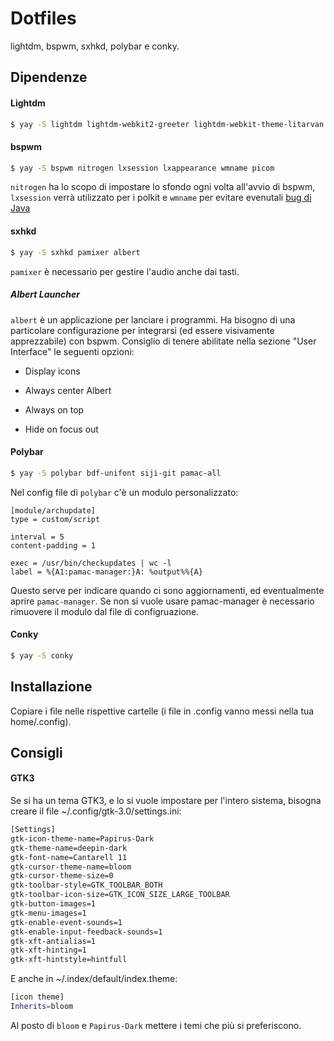 # Dotfiles

lightdm, bspwm, sxhkd, polybar e conky.

## Dipendenze

#### Lightdm

```bash
$ yay -S lightdm lightdm-webkit2-greeter lightdm-webkit-theme-litarvan light-locker numlockx
```

#### bspwm

```bash
$ yay -S bspwm nitrogen lxsession lxappearance wmname picom
```

`nitrogen` ha lo scopo di impostare lo sfondo ogni volta all'avvio di bspwm, `lxsession` verrà utilizzato per i polkit e `wmname` per evitare evenutali [bug di Java](https://wiki.archlinux.org/index.php/Bspwm#Problems_with_Java_applications)

#### sxhkd

```bash
$ yay -S sxhkd pamixer albert
```

`pamixer` è necessario per gestire l'audio anche dai tasti.

##### Albert Launcher

`albert` è un applicazione per lanciare i programmi. Ha bisogno di una particolare configurazione per integrarsi (ed essere visivamente apprezzabile) con bspwm.
Consiglio di tenere abilitate nella sezione "User Interface" le seguenti opzioni:

- Display icons

- Always center Albert

- Always on top

- Hide on focus out

#### Polybar

```bash
$ yay -S polybar bdf-unifont siji-git pamac-all
```

Nel config file di `polybar` c'è un modulo personalizzato:

```vim
[module/archupdate]
type = custom/script

interval = 5
content-padding = 1

exec = /usr/bin/checkupdates | wc -l
label = %{A1:pamac-manager:}A: %output%%{A}
```

Questo serve per indicare quando ci sono aggiornamenti, ed eventualmente aprire `pamac-manager`. Se non si vuole usare pamac-manager è necessario rimuovere il modulo dal file di configruazione.

#### Conky

```bash
$ yay -S conky
```

## Installazione
Copiare i file nelle rispettive cartelle (i file in .config vanno messi nella tua home/.config).
 
## Consigli

#### GTK3

Se si ha un tema GTK3, e lo si vuole impostare per l'intero sistema, bisogna creare il file ~/.config/gtk-3.0/settings.ini:

```bash
[Settings]
gtk-icon-theme-name=Papirus-Dark
gtk-theme-name=deepin-dark
gtk-font-name=Cantarell 11
gtk-cursor-theme-name=bloom
gtk-cursor-theme-size=0
gtk-toolbar-style=GTK_TOOLBAR_BOTH
gtk-toolbar-icon-size=GTK_ICON_SIZE_LARGE_TOOLBAR
gtk-button-images=1
gtk-menu-images=1
gtk-enable-event-sounds=1
gtk-enable-input-feedback-sounds=1
gtk-xft-antialias=1
gtk-xft-hinting=1
gtk-xft-hintstyle=hintfull
```

E anche in ~/.index/default/index.theme:

```bash
[icon theme]
Inherits=bloom
```

Al posto di `bloom` e `Papirus-Dark` mettere i temi che più si preferiscono.
